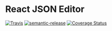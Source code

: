 # React JSON Editor

[![Travis](https://img.shields.io/travis/emmaramirez/react-json-editor.svg?style=flat-square)](https://travis-ci.org/EmmaRamirez/react-json-editor) [![semantic-release](https://img.shields.io/badge/%20%20%F0%9F%93%A6%F0%9F%9A%80-semantic--release-e10079.svg?style=flat-square)](https://github.com/semantic-release/semantic-release) [![Coverage Status](https://coveralls.io/repos/github/EmmaRamirez/react-json-editor/badge.svg?branch=master)](https://coveralls.io/github/EmmaRamirez/react-json-editor?branch=master)